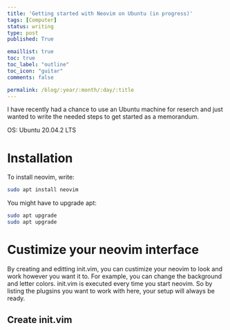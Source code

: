 ```yaml
---
title: 'Getting started with Neovim on Ubuntu (in progress)'
tags: [Computer]
status: writing
type: post
published: True

emaillist: true
toc: true
toc_label: "outline"
toc_icon: "guitar"
comments: false

permalink: /blog/:year/:month/:day/:title
--- 
```

I have recently had a chance to use an Ubuntu machine for reserch and just wanted to write the needed steps to get started as a memorandum.

OS: Ubuntu 20.04.2 LTS

# Installation
To install neovim, write:
```bash
sudo apt install neovim
```
You might have to upgrade apt:
```bash
sudo apt upgrade
sudo apt upgrade
```
# Custimize your neovim interface
By creating and editting init.vim, you can custimize your neovim to look and work however you want it to. For example, you can change the background and letter colors. init.vim is executed every time you start neovim. So by listing the plugsins you want to work with here, your setup will always be ready.
## Create init.vim


